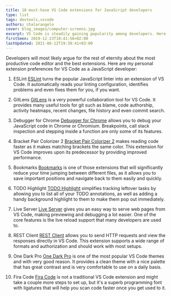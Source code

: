 ```yaml
---
title: 10 must-have VS Code extensions for JavaScript developers
type: list
tags: devtools,vscode
authors: chalarangelo
cover: blog_images/computer-screens.jpg
excerpt: VS Code is steadily gaining popularity among developers. Here are 10 essential extensions for JavaScript developers that aim to increase your productivity.
firstSeen: 2019-12-23T10:41:56+02:00
lastUpdated: 2021-06-12T19:30:41+03:00
---
```


Developers will most likely argue for the rest of eternity about the most productive code editor and the best extensions. Here are my personal extension preferences for VS Code as a JavaScript developer:

1. ESLint
   [ESLint](https://marketplace.visualstudio.com/items?itemName=dbaeumer.vscode-eslint) turns the popular JavaScript linter into an extension of VS Code. It automatically reads your linting configuration, identifies problems and even fixes them for you, if you want.

2. GitLens
   [GitLens](https://marketplace.visualstudio.com/items?itemName=eamodio.gitlens) is a very powerful collaboration tool for VS Code. It provides many useful tools for git such as blame, code authorship, activity heatmaps, recent changes, file history and even commit search.

3. Debugger for Chrome
   [Debugger for Chrome](https://marketplace.visualstudio.com/items?itemName=msjsdiag.debugger-for-chrome) allows you to debug your JavaScript code in Chrome or Chromium. Breakpoints, call stack inspection and stepping inside a function are only some of its features.

4. Bracket Pair Colorizer 2
   [Bracket Pair Colorizer 2](https://marketplace.visualstudio.com/items?itemName=CoenraadS.bracket-pair-colorizer-2) makes reading code faster as it makes matching brackets the same color. This extension for VS Code improves upon its predecessor by providing improved performance.

5. Bookmarks
   [Bookmarks](https://marketplace.visualstudio.com/items?itemName=alefragnani.Bookmarks) is one of those extensions that will significantly reduce your time jumping between different files, as it allows you to save important positions and navigate back to them easily and quickly.

6. TODO Highlight
   [TODO Highlight](https://marketplace.visualstudio.com/items?itemName=wayou.vscode-todo-highlight) simplifies tracking leftover tasks by allowing you to list all of your TODO annotations, as well as adding a handy background highlight to them to make them pop out immediately.

7. Live Server
   [Live Server](https://marketplace.visualstudio.com/items?itemName=ritwickdey.LiveServer) gives you an easy way to serve web pages from VS Code, making previewing and debugging a lot easier. One of the core features is the live reload support that many developers are used to.

8. REST Client
   [REST Client](https://marketplace.visualstudio.com/items?itemName=humao.rest-client) allows you to send HTTP requests and view the responses directly in VS Code. This extension supports a wide range of formats and authorization and should work with most setups.

9. One Dark Pro
   [One Dark Pro](https://marketplace.visualstudio.com/items?itemName=zhuangtongfa.Material-theme) is one of the most popular VS Code themes and with very good reason. It provides a clean theme with a nice palette that has great contrast and is very comfortable to use on a daily basis.

10. Fira Code
    [Fira Code](https://github.com/tonsky/FiraCode) is not a traditional VS Code extension and might take a couple more steps to set up, but it's a superb programming font with ligatures that will help you scan code faster once you get used to it.
